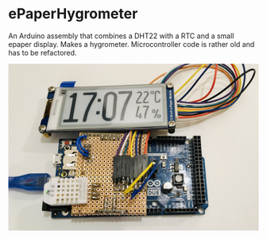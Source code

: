 # ePaperHygrometer
An Arduino assembly that combines a DHT22 with a RTC and a small epaper display. Makes a hygrometer. Microcontroller code is rather old and has to be refactored.

![Image of Prototype](IMG_5105s.jpg "Prototype")
